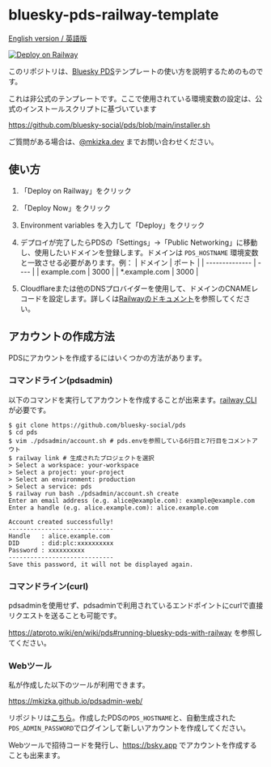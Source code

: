 # bluesky-pds-railway-template

[English version / 英語版](README.md)

[![Deploy on Railway](https://railway.com/button.svg)](https://railway.com/template/xBNJ1u?referralCode=mveF9L)

このリポジトリは、[Bluesky PDS](https://railway.com/template/xBNJ1u?referralCode=mveF9L)テンプレートの使い方を説明するためのものです。

これは非公式のテンプレートです。ここで使用されている環境変数の設定は、公式のインストールスクリプトに基づいています

https://github.com/bluesky-social/pds/blob/main/installer.sh

ご質問がある場合は、[@mkizka.dev](https://bsky.app/profile/mkizka.dev) までお問い合わせください。

## 使い方

1. 「Deploy on Railway」をクリック
1. 「Deploy Now」をクリック
1. Environment variables を入力して「Deploy」をクリック
1. デプロイが完了したらPDSの「Settings」→「Public Networking」に移動し、使用したいドメインを登録します。ドメインは `PDS_HOSTNAME` 環境変数と一致させる必要があります。例：
   | ドメイン        | ポート |
   | -------------- | ---- |
   | example.com    | 3000 |
   | *.example.com  | 3000 |

1. Cloudflareまたは他のDNSプロバイダーを使用して、ドメインのCNAMEレコードを設定します。詳しくは[Railwayのドキュメント](https://docs.railway.com/guides/public-networking#custom-domains)を参照してください。


## アカウントの作成方法

PDSにアカウントを作成するにはいくつかの方法があります。

### コマンドライン(pdsadmin)

以下のコマンドを実行してアカウントを作成することが出来ます。[railway CLI](https://docs.railway.com/guides/cli)が必要です。

```
$ git clone https://github.com/bluesky-social/pds  
$ cd pds  
$ vim ./pdsadmin/account.sh # pds.envを参照している6行目と7行目をコメントアウト
$ railway link # 生成されたプロジェクトを選択
> Select a workspace: your-workspace  
> Select a project: your-project  
> Select an environment: production  
> Select a service: pds  
$ railway run bash ./pdsadmin/account.sh create  
Enter an email address (e.g. alice@example.com): example@example.com  
Enter a handle (e.g. alice.example.com): alice.example.com  

Account created successfully!  
-----------------------------  
Handle   : alice.example.com  
DID      : did:plc:xxxxxxxxxx  
Password : xxxxxxxxxx  
-----------------------------  
Save this password, it will not be displayed again.
```

### コマンドライン(curl)

pdsadminを使用せず、pdsadminで利用されているエンドポイントにcurlで直接リクエストを送ることも可能です。

https://atproto.wiki/en/wiki/pds#running-bluesky-pds-with-railway を参照してください。

### Webツール

私が作成した以下のツールが利用できます。

https://mkizka.github.io/pdsadmin-web/ 

リポジトリは[こちら](https://github.com/mkizka/pdsadmin-web)。作成したPDSの`PDS_HOSTNAME`と、自動生成された `PDS_ADMIN_PASSWORD`でログインして新しいアカウントを作成してください。

Webツールで招待コードを発行し、https://bsky.app でアカウントを作成することも出来ます。
